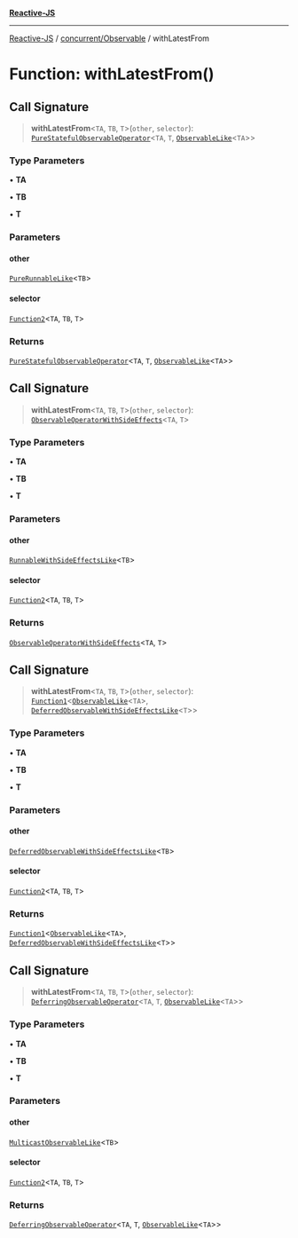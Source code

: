 [**Reactive-JS**](../../../README.md)

***

[Reactive-JS](../../../README.md) / [concurrent/Observable](../README.md) / withLatestFrom

# Function: withLatestFrom()

## Call Signature

> **withLatestFrom**\<`TA`, `TB`, `T`\>(`other`, `selector`): [`PureStatefulObservableOperator`](../type-aliases/PureStatefulObservableOperator.md)\<`TA`, `T`, [`ObservableLike`](../../interfaces/ObservableLike.md)\<`TA`\>\>

### Type Parameters

• **TA**

• **TB**

• **T**

### Parameters

#### other

[`PureRunnableLike`](../../interfaces/PureRunnableLike.md)\<`TB`\>

#### selector

[`Function2`](../../../functions/type-aliases/Function2.md)\<`TA`, `TB`, `T`\>

### Returns

[`PureStatefulObservableOperator`](../type-aliases/PureStatefulObservableOperator.md)\<`TA`, `T`, [`ObservableLike`](../../interfaces/ObservableLike.md)\<`TA`\>\>

## Call Signature

> **withLatestFrom**\<`TA`, `TB`, `T`\>(`other`, `selector`): [`ObservableOperatorWithSideEffects`](../type-aliases/ObservableOperatorWithSideEffects.md)\<`TA`, `T`\>

### Type Parameters

• **TA**

• **TB**

• **T**

### Parameters

#### other

[`RunnableWithSideEffectsLike`](../../interfaces/RunnableWithSideEffectsLike.md)\<`TB`\>

#### selector

[`Function2`](../../../functions/type-aliases/Function2.md)\<`TA`, `TB`, `T`\>

### Returns

[`ObservableOperatorWithSideEffects`](../type-aliases/ObservableOperatorWithSideEffects.md)\<`TA`, `T`\>

## Call Signature

> **withLatestFrom**\<`TA`, `TB`, `T`\>(`other`, `selector`): [`Function1`](../../../functions/type-aliases/Function1.md)\<[`ObservableLike`](../../interfaces/ObservableLike.md)\<`TA`\>, [`DeferredObservableWithSideEffectsLike`](../../interfaces/DeferredObservableWithSideEffectsLike.md)\<`T`\>\>

### Type Parameters

• **TA**

• **TB**

• **T**

### Parameters

#### other

[`DeferredObservableWithSideEffectsLike`](../../interfaces/DeferredObservableWithSideEffectsLike.md)\<`TB`\>

#### selector

[`Function2`](../../../functions/type-aliases/Function2.md)\<`TA`, `TB`, `T`\>

### Returns

[`Function1`](../../../functions/type-aliases/Function1.md)\<[`ObservableLike`](../../interfaces/ObservableLike.md)\<`TA`\>, [`DeferredObservableWithSideEffectsLike`](../../interfaces/DeferredObservableWithSideEffectsLike.md)\<`T`\>\>

## Call Signature

> **withLatestFrom**\<`TA`, `TB`, `T`\>(`other`, `selector`): [`DeferringObservableOperator`](../type-aliases/DeferringObservableOperator.md)\<`TA`, `T`, [`ObservableLike`](../../interfaces/ObservableLike.md)\<`TA`\>\>

### Type Parameters

• **TA**

• **TB**

• **T**

### Parameters

#### other

[`MulticastObservableLike`](../../interfaces/MulticastObservableLike.md)\<`TB`\>

#### selector

[`Function2`](../../../functions/type-aliases/Function2.md)\<`TA`, `TB`, `T`\>

### Returns

[`DeferringObservableOperator`](../type-aliases/DeferringObservableOperator.md)\<`TA`, `T`, [`ObservableLike`](../../interfaces/ObservableLike.md)\<`TA`\>\>
